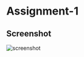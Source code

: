 # Assignment-1

## Screenshot

![screenshot](https://user-images.githubusercontent.com/58336540/211134307-8aa1c28d-3397-4c31-abdb-bbff77dda144.png)
